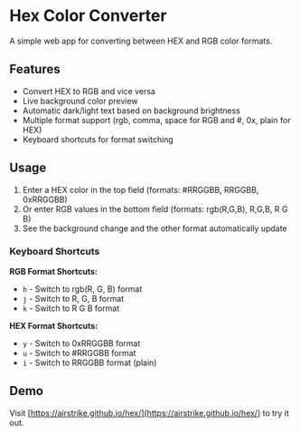 # Hex Color Converter

A simple web app for converting between HEX and RGB color formats.

## Features

- Convert HEX to RGB and vice versa
- Live background color preview
- Automatic dark/light text based on background brightness
- Multiple format support (rgb, comma, space for RGB and #, 0x, plain for HEX)
- Keyboard shortcuts for format switching

## Usage

1. Enter a HEX color in the top field (formats: #RRGGBB, RRGGBB, 0xRRGGBB)
2. Or enter RGB values in the bottom field (formats: rgb(R,G,B), R,G,B, R G B)
3. See the background change and the other format automatically update

### Keyboard Shortcuts

**RGB Format Shortcuts:**
- `h` - Switch to rgb(R, G, B) format
- `j` - Switch to R, G, B format
- `k` - Switch to R G B format

**HEX Format Shortcuts:**
- `y` - Switch to 0xRRGGBB format
- `u` - Switch to #RRGGBB format
- `i` - Switch to RRGGBB format (plain)

## Demo

Visit [https://airstrike.github.io/hex/](https://airstrike.github.io/hex/) to try it out.